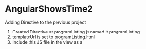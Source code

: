 # AngularShowsTime2
Adding Directive to the previous project </b >
1) Created Directive at programListing.js named it programListing. </b >
2) templateUrl is set to programListing.html </b >
3) Include this JS file in the view as a <script> </b >
4) Cut .content part from the index and pasted it into the Directive template – programListing.html. </b >
5) Edited the expressions in directive’s template, so that it uses listing to display each item. </b >
6) Used <program-listing> to display the details of program. </b >
7) Added another object to the controller. </b >
8) Used another <program-listing> directive to display the details of the new object. </b >

